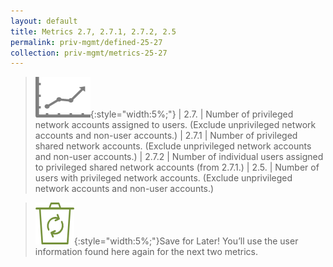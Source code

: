 ```yaml
---
layout: default
title: Metrics 2.7, 2.7.1, 2.7.2, 2.5
permalink: priv-mgmt/defined-25-27
collection: priv-mgmt/metrics-25-27
---
```

>![Chart logo](/img/graph.png){:style="width:5%;"}
| 2.7. | Number of privileged network accounts assigned to users. (Exclude unprivileged network accounts and non-user accounts.)
| 2.7.1 | Number of privileged shared network accounts. (Exclude unprivileged network accounts and non-user accounts.)
| 2.7.2 | Number of individual users assigned to privileged shared network accounts (from 2.7.1.)
| 2.5. | Number of users with privileged network accounts. (Exclude unprivileged network accounts and non-user accounts.)

>![Recycle logo](/img/recycle.png){:style="width:5%;"}Save for Later!
You’ll use the user information found here again for the next two metrics.
